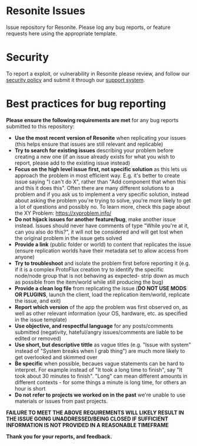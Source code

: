 # Resonite Issues
Issue repository for Resonite. Please log any bug reports, or feature requests here using the appropriate template.

# Security
To report a exploit, or vulnerability in Resonite please review, and follow our [security policy](https://github.com/Yellow-Dog-Man/Resonite-Issues/security/policy) and submit it through our [support system](https://support.resonite.com/).

# Best practices for bug reporting
**Please ensure the following requirements are met** for any bug reports submitted to this repository:
- **Use the most recent version of Resonite** when replicating your issues (this helps ensure that issues are still relevant and replicable)
- **Try to search for existing issues** describing your problem before creating a new one (if an issue already exists for what you wish to report, please add to the existing issue instead)
- **Focus on the high level issue first, not specific solution** as this lets us approach the problem in most efficient way. E.g. it's better to create issue saying "I can't do X", rather than "Add component that when this and this it does this". Often there are many different solutions to a problem and if you ask us to implement a very specific solution, instead about asking the problem you're trying to solve, you're more likely to get a lot of questions and possibly no. To learn more, check this page about the XY Problem: https://xyproblem.info/
- **Do not hijack issues for another feature/bug**, make another issue instead. Issues should never have comments of type "While you're at it, can you also do this?", it will not be considered and will get lost when the original problem in the issue gets solved
- **Provide a link** (public folder or world) to content that replicates the issue (ensure replication worlds have their metadata set to allow access from anyone)
- **Try to troubleshoot** and isolate the problem first before reporting it (e.g. if it is a complex ProtoFlux creation try to identify the specific node/node group that is not behaving as expected- strip down as much as possible from the item/world while still producing the bug)
- **Provide a clean log file** from replicating the issue (**DO NOT USE MODS OR PLUGINS**, launch the client, load the replication item/world, replicate the issue, and exit)
- **Report which version** of the app the problem was first observed on, as well as other relevant information (your OS, hardware, etc. as specified in the issue template)
- **Use objective, and respectful language** for any posts/comments submitted (negativity, hateful/angry issues/comments are liable to be edited or removed)
- **Use short, but descriptive tittle** as vague titles (e.g. "Issue with system" instead of "System breaks when I grab thing") are much more likely to get overlooked and skimmed over
- **Be specific** when possible, becaues vague statements can be hard to interpret. For example instead of "It took a long time to finish", say "It took about 30 minutes to finish". "Long" can mean different amounts in different contexts - for some things a minute is long time, for others an hour is short
- **Do not refer to projects we worked on in the past** we're unable to use materials or issues from past projects.

**FAILURE TO MEET THE ABOVE REQUIREMENTS WILL LIKELY RESULT IN THE ISSUE GOING UNADDRESSED/BEING CLOSED IF SUFFICIENT INFORMATION IS NOT PROVIDED IN A REASONABLE TIMEFRAME**

**Thank you for your reports, and feedback.**
